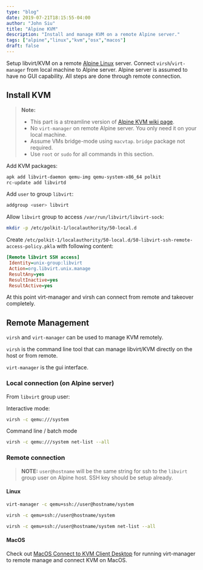 ```yaml
---
type: "blog"
date: 2019-07-21T18:15:55-04:00
author: "John Siu"
title: "Alpine KVM"
description: "Install and manage KVM on a remote Alpine server."
tags: ["alpine","linux","kvm","osx","macos"]
draft: false
---
```

Setup libvirt/KVM on a remote [Alpine Linux](https://alpinelinux.org/about/) server. Connect `virsh`/`virt-manager` from local machine to Alpine server. Alpine server is assumed to have no GUI capability. All steps are done through remote connection.
<!--more-->

## Install KVM

> **Note:**
>
> - This part is a streamline version of [Alpine KVM wiki page](https://wiki.alpinelinux.org/wiki/KVM).
> - No `virt-manager` on remote Alpine server. You only need it on your local machine.
> - Assume VMs bridge-mode using `macvtap`. `bridge` package not required.
> - Use `root` or `sudo` for all commands in this section.

Add KVM packages:

```sh
apk add libvirt-daemon qemu-img qemu-system-x86_64 polkit
rc-update add libvirtd
```

Add `user` to group `libvirt`:

```sh
addgroup <user> libvirt
```

Allow `libvirt` group to access `/var/run/libvirt/libvirt-sock`:

```sh
mkdir -p /etc/polkit-1/localauthority/50-local.d
```

Create `/etc/polkit-1/localauthority/50-local.d/50-libvirt-ssh-remote-access-policy.pkla` with following content:

```ini
[Remote libvirt SSH access]
 Identity=unix-group:libvirt
 Action=org.libvirt.unix.manage
 ResultAny=yes
 ResultInactive=yes
 ResultActive=yes
```

At this point virt-manager and virsh can connect from remote and takeover completely.

## Remote Management

`virsh` and `virt-manager` can be used to manage KVM remotely.

`virsh` is the command line tool that can manage libvirt/KVM directly on the host or from remote.

`virt-manager` is the gui interface.

### Local connection (on Alpine server)

From `libvirt` group user:

Interactive mode:

```sh
virsh -c qemu:///system
```

Command line / batch mode

```sh
virsh -c qemu:///system net-list --all
```

### Remote connection

> **NOTE:** `user@hostname` will be the same string for ssh to the `libvirt` group user on Alpine host. SSH key should be setup already.

#### Linux

```sh
virt-manager -c qemu+ssh://user@hostname/system

virsh -c qemu+ssh://user@hostname/system

virsh -c qemu+ssh://user@hostname/system net-list --all
```

#### MacOS

Check out [MacOS Connect to KVM Client Desktop](/blog/macos-kvm-remote-connect/) for running virt-manager to remote manage and connect KVM on MacOS.
